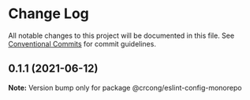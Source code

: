 # Change Log

All notable changes to this project will be documented in this file.
See [Conventional Commits](https://conventionalcommits.org) for commit guidelines.

## 0.1.1 (2021-06-12)

**Note:** Version bump only for package @crcong/eslint-config-monorepo
